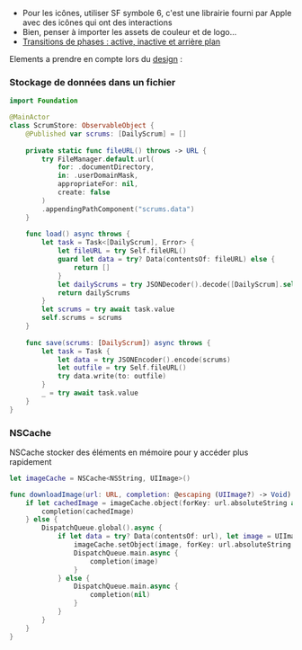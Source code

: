 - Pour les icônes, utiliser SF symbole 6, c'est une librairie fourni par Apple avec des icônes qui ont des interactions
- Bien, penser à importer les assets de couleur et de logo…
- [Transitions de phases : active, inactive et arrière plan](https://developer.apple.com/tutorials/app-dev-training/responding-to-events) 

Elements a prendre en compte lors du [design](design) : 

### Stockage de données dans un fichier
```swift
import Foundation

@MainActor
class ScrumStore: ObservableObject {
    @Published var scrums: [DailyScrum] = []
    
    private static func fileURL() throws -> URL {
        try FileManager.default.url(
            for: .documentDirectory,
            in: .userDomainMask,
            appropriateFor: nil,
            create: false
        )
        .appendingPathComponent("scrums.data")
    }
    
    func load() async throws {
        let task = Task<[DailyScrum], Error> {
            let fileURL = try Self.fileURL()
            guard let data = try? Data(contentsOf: fileURL) else {
                return []
            }
            let dailyScrums = try JSONDecoder().decode([DailyScrum].self, from: data)
            return dailyScrums
        }
        let scrums = try await task.value
        self.scrums = scrums
    }
    
    func save(scrums: [DailyScrum]) async throws {
        let task = Task {
            let data = try JSONEncoder().encode(scrums)
            let outfile = try Self.fileURL()
            try data.write(to: outfile)
        }
        _ = try await task.value
    }
}
```

### NSCache
NSCache stocker des éléments en mémoire pour y accéder plus rapidement
```swift
let imageCache = NSCache<NSString, UIImage>()

func downloadImage(url: URL, completion: @escaping (UIImage?) -> Void) {
    if let cachedImage = imageCache.object(forKey: url.absoluteString as NSString) {
        completion(cachedImage)
    } else {
        DispatchQueue.global().async {
            if let data = try? Data(contentsOf: url), let image = UIImage(data: data) {
                imageCache.setObject(image, forKey: url.absoluteString as NSString)
                DispatchQueue.main.async {
                    completion(image)
                }
            } else {
                DispatchQueue.main.async {
                    completion(nil)
                }
            }
        }
    }
}
```
